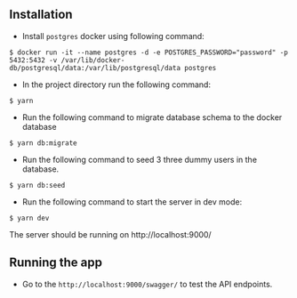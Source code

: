 ## Installation

- Install `postgres` docker using following command:

```
$ docker run -it --name postgres -d -e POSTGRES_PASSWORD="password" -p 5432:5432 -v /var/lib/docker-db/postgresql/data:/var/lib/postgresql/data postgres
```

- In the project directory run the following command:

```
$ yarn
```

- Run the following command to migrate database schema to the docker database

```
$ yarn db:migrate
```

- Run the following command to seed 3 three dummy users in the database.

```
$ yarn db:seed
```

- Run the following command to start the server in dev mode:

```
$ yarn dev
```

The server should be running on http://localhost:9000/

## Running the app

- Go to the `http://localhost:9000/swagger/` to test the API endpoints.
